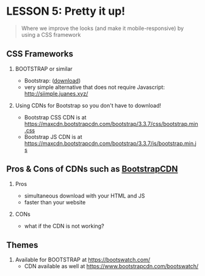 # LESSON 5: Pretty it up! 

> Where we improve the looks (and make it mobile-responsive) by using a CSS framework 

## CSS Frameworks

1. BOOTSTRAP or similar
    - Bootstrap: ([download](http://getbootstrap.com/)) 
    - very simple alternative that does not require Javascript: <http://siimple.juanes.xyz/>    

2. Using CDNs for Bootstrap so you don't have to download!

    - Bootstrap CSS CDN is at <https://maxcdn.bootstrapcdn.com/bootstrap/3.3.7/css/bootstrap.min.css>         
    - Bootstrap JS CDN is at <https://maxcdn.bootstrapcdn.com/bootstrap/3.3.7/js/bootstrap.min.js>         

## Pros & Cons of CDNs such as [BootstrapCDN](https://www.bootstrapcdn.com/)

1. Pros
    - simultaneous download with your HTML and JS    
    - faster than your website    

2. CONs
    - what if the CDN is not working?


## Themes
 1. Available for BOOTSTRAP at <https://bootswatch.com/>    
    - CDN available as well at <https://www.bootstrapcdn.com/bootswatch/>

